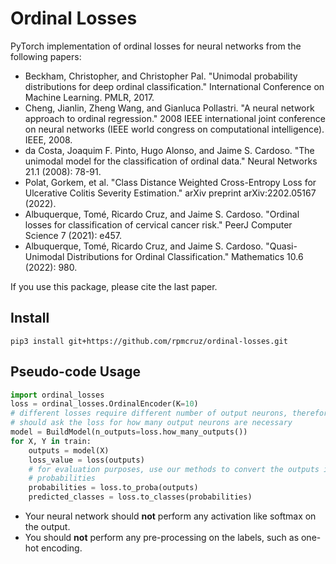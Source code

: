 # Ordinal Losses
PyTorch implementation of ordinal losses for neural networks from the following papers:

* Beckham, Christopher, and Christopher Pal. "Unimodal probability distributions for deep ordinal classification." International Conference on Machine Learning. PMLR, 2017.
* Cheng, Jianlin, Zheng Wang, and Gianluca Pollastri. "A neural network approach to ordinal regression." 2008 IEEE international joint conference on neural networks (IEEE world congress on computational intelligence). IEEE, 2008.
* da Costa, Joaquim F. Pinto, Hugo Alonso, and Jaime S. Cardoso. "The unimodal model for the classification of ordinal data." Neural Networks 21.1 (2008): 78-91.
* Polat, Gorkem, et al. "Class Distance Weighted Cross-Entropy Loss for Ulcerative Colitis Severity Estimation." arXiv preprint arXiv:2202.05167 (2022).
* Albuquerque, Tomé, Ricardo Cruz, and Jaime S. Cardoso. "Ordinal losses for classification of cervical cancer risk." PeerJ Computer Science 7 (2021): e457.
* Albuquerque, Tomé, Ricardo Cruz, and Jaime S. Cardoso. "Quasi-Unimodal Distributions for Ordinal Classification." Mathematics 10.6 (2022): 980.

If you use this package, please cite the last paper.

## Install

```
pip3 install git+https://github.com/rpmcruz/ordinal-losses.git
```

## Pseudo-code Usage

```python
import ordinal_losses
loss = ordinal_losses.OrdinalEncoder(K=10)
# different losses require different number of output neurons, therefore you
# should ask the loss for how many output neurons are necessary
model = BuildModel(n_outputs=loss.how_many_outputs())
for X, Y in train:
    outputs = model(X)
    loss_value = loss(outputs)
    # for evaluation purposes, use our methods to convert the outputs into
    # probabilities
    probabilities = loss.to_proba(outputs)
    predicted_classes = loss.to_classes(probabilities)
```

* Your neural network should **not** perform any activation like softmax on the output.
* You should **not** perform any pre-processing on the labels, such as one-hot encoding.
